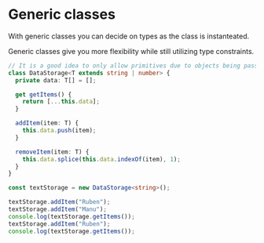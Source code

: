 # Generic classes

With generic classes you can decide on types as the class is instanteated.

Generic classes give you more flexibility while still utilizing type constraints.

```ts
// It is a good idea to only allow primitives due to objects being passed by reference.
class DataStorage<T extends string | number> {
  private data: T[] = [];

  get getItems() {
    return [...this.data];
  }

  addItem(item: T) {
    this.data.push(item);
  }

  removeItem(item: T) {
    this.data.splice(this.data.indexOf(item), 1);
  }
}

const textStorage = new DataStorage<string>();

textStorage.addItem("Ruben");
textStorage.addItem("Manu");
console.log(textStorage.getItems());
textStorage.addItem("Ruben");
console.log(textStorage.getItems());
```
